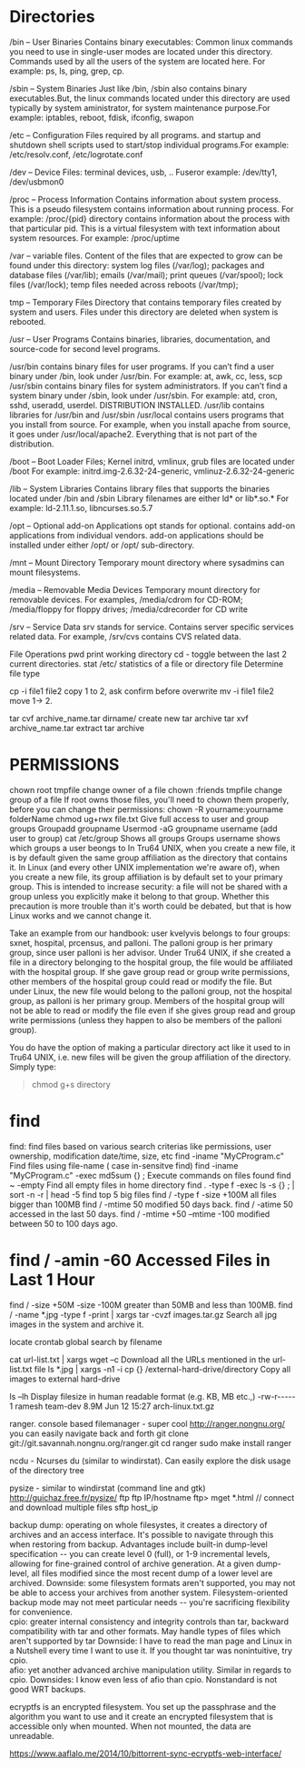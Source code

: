 # Directories

/bin – User Binaries Contains binary executables: Common linux commands you need to use in single-user modes are located under this directory. Commands used by all the users of the system are located here. For example: ps, ls, ping, grep, cp.

/sbin – System Binaries Just like /bin, /sbin also contains binary executables.But, the linux commands located under this directory are used typically by system aministrator, for system maintenance purpose.For example: iptables, reboot, fdisk, ifconfig, swapon

/etc – Configuration Files required by all programs. and startup and shutdown shell scripts used to start/stop individual programs.For example: /etc/resolv.conf, /etc/logrotate.conf

/dev – Device Files: terminal devices, usb, .. Fuseror example: /dev/tty1, /dev/usbmon0

/proc – Process Information Contains information about system process. This is a pseudo filesystem contains information about running process. For example: /proc/{pid} directory contains information about the process with that particular pid. This is a virtual filesystem with text information about system resources. For example: /proc/uptime

/var –  variable files. Content of the files that are expected to grow can be found under this directory: system log files (/var/log); packages and database files (/var/lib); emails (/var/mail); print queues (/var/spool); lock files (/var/lock); temp files needed across reboots (/var/tmp);

tmp – Temporary Files Directory that contains temporary files created by system and users. Files under this directory are deleted when system is rebooted.

/usr – User Programs Contains binaries, libraries, documentation, and source-code for second level programs.

/usr/bin contains binary files for user programs. If you can’t find a user binary under /bin, look under /usr/bin. For example: at, awk, cc, less, scp /usr/sbin contains binary files for system administrators. If you can’t find a system binary under /sbin, look under /usr/sbin. For example: atd, cron, sshd, useradd, userdel. DISTRIBUTION INSTALLED.
/usr/lib contains libraries for /usr/bin and /usr/sbin
/usr/local contains users programs that you install from source. For example, when you install apache from source, it goes under /usr/local/apache2. Everything that is not part of the distribution.

/boot – Boot Loader Files; Kernel initrd, vmlinux, grub files are located under /boot For example: initrd.img-2.6.32-24-generic, vmlinuz-2.6.32-24-generic

/lib – System Libraries Contains library files that supports the binaries located under /bin and /sbin Library filenames are either ld* or lib*.so.* For example: ld-2.11.1.so, libncurses.so.5.7

/opt – Optional add-on Applications opt stands for optional. contains add-on applications from individual vendors. add-on applications should be installed under either /opt/ or /opt/ sub-directory.

/mnt – Mount Directory Temporary mount directory where sysadmins can mount filesystems.

/media – Removable Media Devices Temporary mount directory for removable devices. For examples, /media/cdrom for CD-ROM; /media/floppy for floppy drives; /media/cdrecorder for CD write

/srv – Service Data srv stands for service. Contains server specific services related data. For example, /srv/cvs contains CVS related data.



File Operations
pwd                    	print working directory
cd -                     	toggle between the last 2 current directories.
stat /etc/           	statistics of a file or directory
file 			Determine file type

cp -i file1 file2  copy 1 to 2, ask confirm before overwrite
mv -i file1 file2 move 1-> 2.

tar cvf archive_name.tar dirname/           	create new tar archive
tar xvf archive_name.tar                            	extract tar archive


# PERMISSIONS
chown root tmpfile 			change owner of a file
chown :friends tmpfile    	change group of a file
If root owns those files, you'll need to chown them properly, before you can change their permissions:
chown -R yourname:yourname folderName
chmod ug+rwx file.txt    Give full access to user and group
groups
Groupadd groupname
Usermod -aG groupname username     (add user to group) 
cat /etc/group 	   Shows all groups
Groups username    shows which groups a user beongs to
 In Tru64 UNIX, when you create a new file, it is by default given the same group affiliation as the directory that contains it. In Linux (and every other UNIX implementation we're aware of), when you create a new file, its group affiliation is by default set to your primary group. This is intended to increase security: a file will not be shared with a group unless you explicitly make it belong to that group. Whether this precaution is more trouble than it's worth could be debated, but that is how Linux works and we cannot change it.

Take an example from our handbook: user kvelyvis belongs to four groups: sxnet, hospital, prcensus, and palloni. The palloni group is her primary group, since user palloni is her advisor. Under Tru64 UNIX, if she created a file in a directory belonging to the hospital group, the file would be affiliated with the hospital group. If she gave group read or group write permissions, other members of the hospital group could read or modify the file. But under Linux, the new file would belong to the palloni group, not the hospital group, as palloni is her primary group. Members of the hospital group will not be able to read or modify the file even if she gives group read and group write permissions (unless they happen to also be members of the palloni group).

You do have the option of making a particular directory act like it used to in Tru64 UNIX, i.e. new files will be given the group affiliation of the directory. Simply type:
> chmod g+s directory

# find 

find:  find files based on various search criterias like permissions, user ownership, modification date/time, size, etc
find -iname "MyCProgram.c"     	            	Find files using file-name ( case in-sensitve find)
find -iname "MyCProgram.c" -exec md5sum {} \; Execute commands on files found
find ~ -empty                                               	Find all empty files in home directory
find . -type f -exec ls -s {} \; | sort -n -r | head -5 find top 5 big files
find / -type f -size +100M   all files bigger than 100MB
find / -mtime 50    modified 50 days back.
find / -atime 50  accessed in the last 50 days.
find / -mtime +50 –mtime -100   modified between 50 to 100 days ago.
# find / -amin -60 Accessed Files in Last 1 Hour
find / -size +50M -size -100M  greater than 50MB and less than 100MB.
find / -name *.jpg -type f -print | xargs tar -cvzf images.tar.gz Search all jpg images in the system and archive it.

locate crontab   global search by filename

cat url-list.txt | xargs wget –c Download all the URLs mentioned in the url-list.txt file
ls *.jpg | xargs -n1 -i cp {} /external-hard-drive/directory Copy all images to external hard-drive


 ls –lh  Display filesize in human readable format (e.g. KB, MB etc.,)
-rw-r----- 1 ramesh team-dev 8.9M Jun 12 15:27 arch-linux.txt.gz




ranger. console based filemanager - super cool http://ranger.nongnu.org/
you can easily navigate back and forth
git clone git://git.savannah.nongnu.org/ranger.git
cd ranger
sudo make install
ranger	 	

ncdu - Ncurses du  (similar to windirstat). Can easily explore the disk usage of the directory tree

pysize - similar to windirstat (command line and gtk)
http://guichaz.free.fr/pysize/
ftp
ftp IP/hostname
ftp> mget *.html             	// connect and download multiple files
sftp host_ip 


backup
dump: operating on whole filesystes, it creates a directory of archives and an access 	interface. It's possible to navigate through this when restoring from backup. Advantages include built-in dump-level specification -- you can create level 0 (full), or 1-9 incremental levels, allowing for fine-grained control of archive generation. At a given dump-level, all files modified since the most recent dump of a lower level are archived. Downside: some filesystem formats aren't supported, you may not be able to access your archives from another system. Filesystem-oriented backup mode may not meet particular needs -- you're sacrificing flexibility for convenience. 	
cpio: greater internal consistency and integrity controls than tar, backward compatibility with tar and other formats. May handle types of files which aren't supported by tar Downside: I have to read the man page and Linux in a Nutshell every 	time I want to use it. If you thought tar was nonintuitive, try cpio. 	
afio: yet another advanced archive manipulation utility. Similar in regards to cpio. 	Downsides: I know even less of afio than cpio. Nonstandard is not good WRT backups. 		

ecryptfs is an encrypted filesystem. You set up the passphrase and the algorithm you want to use and it create an encrypted filesystem that is accessible only when mounted. When not mounted, the data are unreadable.

https://www.aaflalo.me/2014/10/bittorrent-sync-ecryptfs-web-interface/
